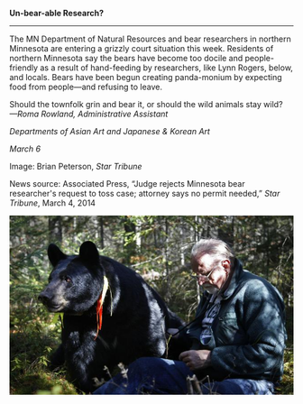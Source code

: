 **Un-bear-able Research?**

****

The MN Department of Natural Resources and bear researchers in northern Minnesota are entering a grizzly court situation this week. Residents of northern Minnesota say the bears have become too docile and people-friendly as a result of hand-feeding by researchers, like Lynn Rogers, below, and locals. Bears have been begun creating panda-monium by expecting food from people—and refusing to leave.

Should the townfolk grin and bear it, or should the wild animals stay wild?     *—Roma Rowland, Administrative Assistant*

*Departments of Asian Art and Japanese & Korean Art*

*March 6*

Image: Brian Peterson, *Star Tribune*

News source: Associated Press, “Judge rejects Minnesota bear researcher's request to toss case; attorney says no permit needed,” *Star Tribune*, March 4, 2014



![](../images/14-03-06_70.64_BearEDIT-1.jpeg)
